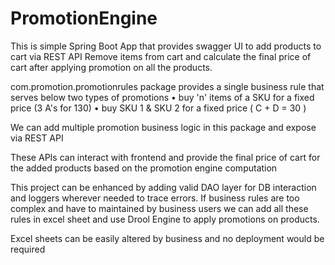 # PromotionEngine

This is simple Spring Boot App that provides swagger UI to add products to cart via REST API
Remove items from cart and calculate the final price of cart after applying promotion on all the products.

com.promotion.promotionrules package provides a single business rule that serves below two types of promotions
•	buy 'n' items of a SKU for a fixed price (3 A's for 130)
•	buy SKU 1 & SKU 2 for a fixed price ( C + D = 30 )

We can add multiple promotion business logic in this package and expose via REST API

These APIs can interact with frontend and provide the final price of cart for the added products based on the promotion engine computation

This project can be enhanced by adding valid DAO layer for DB interaction and loggers wherever needed to trace errors.
If business rules are too complex and have to maintained by business users we can add all these rules in excel sheet
and use Drool Engine to apply promotions on products.

Excel sheets can be easily altered by business and no deployment would be required
